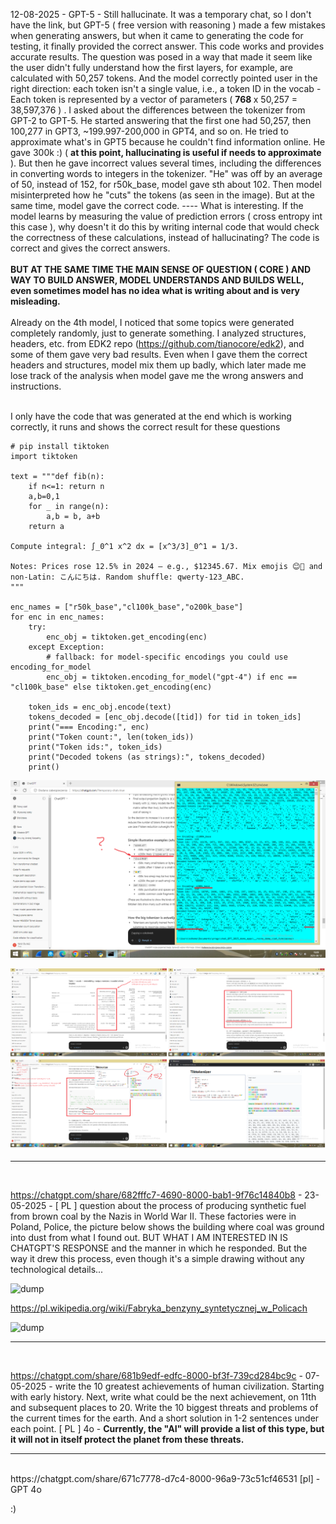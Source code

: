 12-08-2025 - GPT-5 - Still hallucinate. It was a temporary chat, so I don't have the link, but GPT-5 ( free version with reasoning ) made a few mistakes when generating answers, but when it came to generating the code for testing, it finally provided the correct answer. This code works and provides accurate results. The question was posed in a way that made it seem like the user didn't fully understand how the first layers, for example, are calculated with 50,257 tokens. And the model correctly pointed user in the right direction: each token isn't a single value, i.e., a token ID in the vocab - Each token is represented by a vector of parameters ( <b> 768 </b> x 50,257 = 38,597,376 ) . I asked about the differences between the tokenizer from GPT-2 to GPT-5. He started answering that the first one had 50,257, then 100,277 in GPT3, ~199.997-200,000 in GPT4, and so on. He tried to approximate what's in GPT5 because he couldn't find information online. He gave 300k :) ( <b>at this point, hallucinating is useful if needs to approximate </b>). But then he gave incorrect values several times, including the differences in converting words to integers in the tokenizer. "He" was off by an average of 50, instead of 152, for r50k_base, model gave sth about 102. Then model misinterpreted how he "cuts" the tokens (as seen in the image). But at the same time, model gave the correct code. ---- What is interesting. If the model learns by measuring the value of prediction errors ( cross entropy int this case ), why doesn't it do this by writing internal code that would check the correctness of these calculations, instead of hallucinating? The code is correct and gives the correct answers.
<br /><br />
<b>BUT AT THE SAME TIME THE MAIN SENSE OF QUESTION ( CORE ) AND WAY TO BUILD ANSWER, MODEL UNDERSTANDS AND BUILDS WELL, even sometimes model has no idea what is writing about and is very misleading.</b>
<br /><br />
Already on the 4th model, I noticed that some topics were generated completely randomly, just to generate something. I analyzed structures, headers, etc. from EDK2 repo (https://github.com/tianocore/edk2), and some of them gave very bad results. Even when I gave them the correct headers and structures, model mix them up badly, which later made me lose track of the analysis when model gave me the wrong answers and instructions.
<br /><br />

I only have the code that was generated at the end which is working correctly, it runs and shows the correct result for these questions

```
# pip install tiktoken
import tiktoken

text = """def fib(n):
    if n<=1: return n
    a,b=0,1
    for _ in range(n):
        a,b = b, a+b
    return a

Compute integral: ∫_0^1 x^2 dx = [x^3/3]_0^1 = 1/3.

Notes: Prices rose 12.5% in 2024 — e.g., $12345.67. Mix emojis 😊🚀 and non-Latin: こんにちは. Random shuffle: qwerty-123_ABC.
"""

enc_names = ["r50k_base","cl100k_base","o200k_base"]
for enc in enc_names:
    try:
        enc_obj = tiktoken.get_encoding(enc)
    except Exception:
        # fallback: for model-specific encodings you could use encoding_for_model
        enc_obj = tiktoken.encoding_for_model("gpt-4") if enc == "cl100k_base" else tiktoken.get_encoding(enc)

    token_ids = enc_obj.encode(text)
    tokens_decoded = [enc_obj.decode([tid]) for tid in token_ids]
    print("=== Encoding:", enc)
    print("Token count:", len(token_ids))
    print("Token ids:", token_ids)
    print("Decoded tokens (as strings):", tokens_decoded)
    print()
```

![dump](https://github.com/KarolDuracz/scratchpad/blob/main/MachineLearning/chatGPT-OpenAI-some%20chat%20conversations/277%20-%2012-08-2025%20-%20GPT-5%20-%20Still%20hallucinate.png?raw=true)

![dump](https://github.com/KarolDuracz/scratchpad/blob/main/MachineLearning/chatGPT-OpenAI-some%20chat%20conversations/12-08-2025%20-%20big%20picture.png?raw=true)


<hr>
<br />

https://chatgpt.com/share/682fffc7-4690-8000-bab1-9f76c14840b8 - 23-05-2025 - [ PL ] question about the process of producing synthetic fuel from brown coal by the Nazis in World War II. These factories were in Poland, Police, the picture below shows the building where coal was ground into dust from what I found out. BUT WHAT I AM INTERESTED IN IS CHATGPT'S RESPONSE and the manner in which he responded. But the way it drew this process, even though it's a simple drawing without any technological details...

![dump](https://chatgpt.com/backend-api/public_content/enc/eyJpZCI6Im1fNjgzMDAxZGFkYzVjODE5MThlZjRjNDViMzRmZmViYTI6ZmlsZV8wMDAwMDAwMDNhZTg2MWY0OTM5ZDlhOTk1NmI2ODg4MyIsInRzIjoiNDg1NTQ5IiwicCI6InB5aSIsInNpZyI6ImEyNTgxZDA5ZTdiMzJhNWM3NzYzNmRlOGIzYTI3NGRiM2FlYmEwNmJiMGM0Yjg4OWI4N2JjMWQyN2RhNTJmNmUiLCJ2IjoiMCIsImdpem1vX2lkIjpudWxsfQ==)

https://pl.wikipedia.org/wiki/Fabryka_benzyny_syntetycznej_w_Policach

![dump](https://upload.wikimedia.org/wikipedia/commons/f/f8/Police_fabryka_benzyny_syntetycznej_dron_%281%29.jpg) 
<hr>
<br />

https://chatgpt.com/share/681b9edf-edfc-8000-bf3f-739cd284bc9c - 07-05-2025 - write the 10 greatest achievements of human civilization. Starting with early history. Next, write what could be the next achievement, on 11th and subsequent places to 20. Write the 10 biggest threats and problems of the current times for the earth. And a short solution in 1-2 sentences under each point. [ PL ] 4o - <b>Currently, the "AI" will provide a list of this type, but it will not in itself protect the planet from these threats.</b>
<hr>
<br />
https://chatgpt.com/share/671c7778-d7c4-8000-96a9-73c51cf46531 [pl] - GPT 4o

:) 
